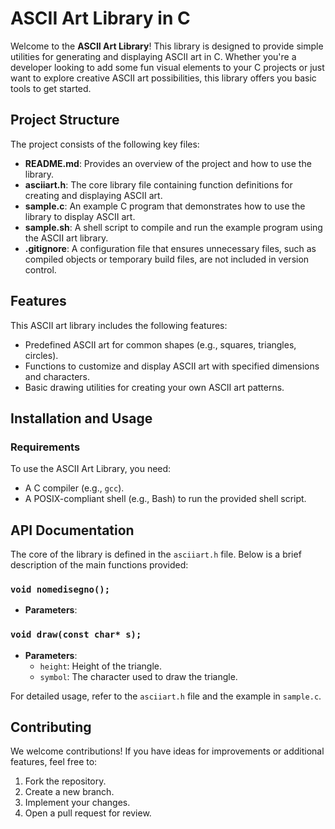 # ASCII Art Library in C

Welcome to the **ASCII Art Library**! This library is designed to provide simple utilities for generating and displaying ASCII art in C. Whether you're a developer looking to add some fun visual elements to your C projects or just want to explore creative ASCII art possibilities, this library offers you basic tools to get started.

## Project Structure

The project consists of the following key files:

- **README.md**: Provides an overview of the project and how to use the library.
- **asciiart.h**: The core library file containing function definitions for creating and displaying ASCII art.
- **sample.c**: An example C program that demonstrates how to use the library to display ASCII art.
- **sample.sh**: A shell script to compile and run the example program using the ASCII art library.
- **.gitignore**: A configuration file that ensures unnecessary files, such as compiled objects or temporary build files, are not included in version control.

## Features

This ASCII art library includes the following features:
- Predefined ASCII art for common shapes (e.g., squares, triangles, circles).
- Functions to customize and display ASCII art with specified dimensions and characters.
- Basic drawing utilities for creating your own ASCII art patterns.
  
## Installation and Usage

### Requirements

To use the ASCII Art Library, you need:
- A C compiler (e.g., `gcc`).
- A POSIX-compliant shell (e.g., Bash) to run the provided shell script.


## API Documentation

The core of the library is defined in the `asciiart.h` file. Below is a brief description of the main functions provided:

### `void nomedisegno();`
- **Parameters**:


### `void draw(const char* s);`
- **Parameters**:
  - `height`: Height of the triangle.
  - `symbol`: The character used to draw the triangle.


For detailed usage, refer to the `asciiart.h` file and the example in `sample.c`.

## Contributing

We welcome contributions! If you have ideas for improvements or additional features, feel free to:
1. Fork the repository.
2. Create a new branch.
3. Implement your changes.
4. Open a pull request for review.